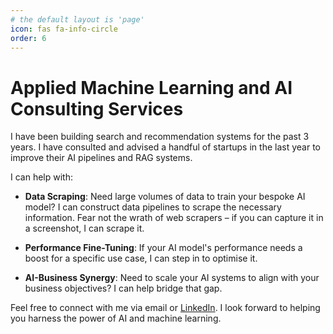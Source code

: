 ```yaml
---
# the default layout is 'page'
icon: fas fa-info-circle
order: 6
---
```


# Applied Machine Learning and AI Consulting Services
I have been building search and recommendation systems for the past 3 years. I have consulted and advised a handful of startups in the last year to improve their AI pipelines and RAG systems.

I can help with:

- **Data Scraping**: Need large volumes of data to train your bespoke AI model? I can construct data pipelines to scrape the necessary information. Fear not the wrath of web scrapers – if you can capture it in a screenshot, I can scrape it.
  
- **Performance Fine-Tuning**: If your AI model's performance needs a boost for a specific use case, I can step in to optimise it.
  
- **AI-Business Synergy**: Need to scale your AI systems to align with your business objectives? I can help bridge that gap.

Feel free to connect with me via email or [LinkedIn](https://www.linkedin.com/in/sauraav007/). I look forward to helping you harness the power of AI and machine learning.
